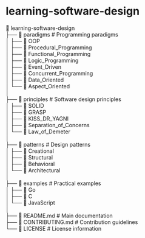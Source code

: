 # learning-software-design

📂 learning-software-design  
 ├── 📂 paradigms               # Programming paradigms  
 │   ├── 📂 OOP  
 │   ├── 📂 Procedural_Programming  
 │   ├── 📂 Functional_Programming  
 │   ├── 📂 Logic_Programming  
 │   ├── 📂 Event_Driven  
 │   ├── 📂 Concurrent_Programming  
 │   ├── 📂 Data_Oriented  
 │   └── 📂 Aspect_Oriented  
 │  
 ├── 📂 principles              # Software design principles  
 │   ├── 📂 SOLID  
 │   ├── 📂 GRASP  
 │   ├── 📂 KISS_DR_YAGNI  
 │   ├── 📂 Separation_of_Concerns  
 │   └── 📂 Law_of_Demeter  
 │  
 ├── 📂 patterns                # Design patterns  
 │   ├── 📂 Creational  
 │   ├── 📂 Structural  
 │   ├── 📂 Behavioral  
 │   └── 📂 Architectural  
 │  
 ├── 📂 examples                # Practical examples  
 │   ├── 📂 Go  
 │   ├── 📂 C  
 │   └── 📂 JavaScript  
 │  
 ├── 📝 README.md               # Main documentation  
 ├── 📝 CONTRIBUTING.md         # Contribution guidelines  
 └── 📝 LICENSE                 # License information  
